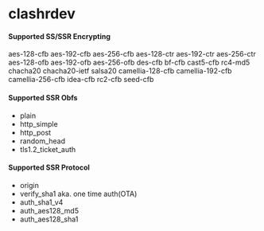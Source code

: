 # clashrdev

#### Supported SS/SSR Encrypting 
aes-128-cfb
aes-192-cfb
aes-256-cfb
aes-128-ctr
aes-192-ctr
aes-256-ctr
aes-128-ofb
aes-192-ofb
aes-256-ofb
des-cfb
bf-cfb
cast5-cfb
rc4-md5
chacha20
chacha20-ietf
salsa20
camellia-128-cfb
camellia-192-cfb
camellia-256-cfb
idea-cfb
rc2-cfb
seed-cfb

#### Supported SSR Obfs

* plain
* http_simple
* http_post
* random_head
* tls1.2_ticket_auth

#### Supported SSR Protocol

* origin
* verify_sha1 aka. one time auth(OTA)
* auth_sha1_v4
* auth_aes128_md5
* auth_aes128_sha1
